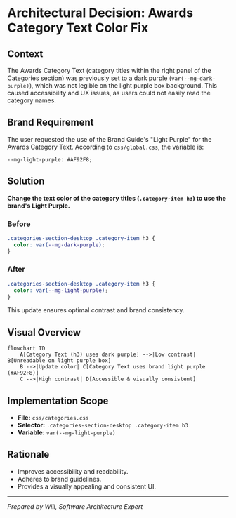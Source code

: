 # Architectural Decision: Awards Category Text Color Fix

## Context
The Awards Category Text (category titles within the right panel of the Categories section) was previously set to a dark purple (`var(--mg-dark-purple)`), which was not legible on the light purple box background. This caused accessibility and UX issues, as users could not easily read the category names.

## Brand Requirement
The user requested the use of the Brand Guide's "Light Purple" for the Awards Category Text. According to `css/global.css`, the variable is:
```
--mg-light-purple: #AF92F8;
```

## Solution

**Change the text color of the category titles (`.category-item h3`) to use the brand's Light Purple.**

### Before
```css
.categories-section-desktop .category-item h3 {
  color: var(--mg-dark-purple);
}
```

### After
```css
.categories-section-desktop .category-item h3 {
  color: var(--mg-light-purple);
}
```

This update ensures optimal contrast and brand consistency.

## Visual Overview

```mermaid
flowchart TD
    A[Category Text (h3) uses dark purple] -->|Low contrast| B[Unreadable on light purple box]
    B -->|Update color| C[Category Text uses brand light purple (#AF92F8)]
    C -->|High contrast| D[Accessible & visually consistent]
```

## Implementation Scope

- **File:** `css/categories.css`
- **Selector:** `.categories-section-desktop .category-item h3`
- **Variable:** `var(--mg-light-purple)`

## Rationale

- Improves accessibility and readability.
- Adheres to brand guidelines.
- Provides a visually appealing and consistent UI.

---

*Prepared by Will, Software Architecture Expert*